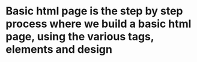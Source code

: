 <h1>Basic html page is the step by step process where we build a basic html page, using the various tags, elements and design</h1>
